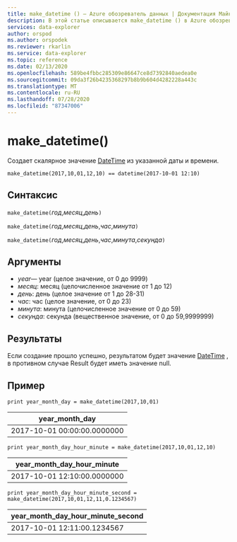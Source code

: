 ```yaml
---
title: make_datetime () — Azure обозреватель данных | Документация Майкрософт
description: В этой статье описывается make_datetime () в Azure обозреватель данных.
services: data-explorer
author: orspod
ms.author: orspodek
ms.reviewer: rkarlin
ms.service: data-explorer
ms.topic: reference
ms.date: 02/13/2020
ms.openlocfilehash: 589be4fbbc285309e86647ce8d7392840aedea0e
ms.sourcegitcommit: 09da3f26b4235368297b8b9b604d4282228a443c
ms.translationtype: MT
ms.contentlocale: ru-RU
ms.lasthandoff: 07/28/2020
ms.locfileid: "87347006"
---
```

# <a name="make_datetime"></a>make_datetime()

Создает скалярное значение [DateTime](./scalar-data-types/datetime.md) из указанной даты и времени.

```kusto
make_datetime(2017,10,01,12,10) == datetime(2017-10-01 12:10)
```

## <a name="syntax"></a>Синтаксис

`make_datetime(`*год*,*месяц*,*день*`)`

`make_datetime(`*год*,*месяц*,*день*,*час*,*минута*`)`

`make_datetime(`*год*,*месяц*,*день*,*час*,*минута*,*секунда*`)`

## <a name="arguments"></a>Аргументы

* *year*— year (целое значение, от 0 до 9999)
* *месяц*: месяц (целочисленное значение от 1 до 12)
* *день*: день (целое значение от 1 до 28-31)
* *час*: час (целое значение, от 0 до 23)
* *минута*: минута (целочисленное значение от 0 до 59)
* *секунда*: секунда (вещественное значение, от 0 до 59,9999999)

## <a name="returns"></a>Результаты

Если создание прошло успешно, результатом будет значение [DateTime](./scalar-data-types/datetime.md) , в противном случае Result будет иметь значение null.
 
## <a name="example"></a>Пример

```kusto
print year_month_day = make_datetime(2017,10,01)
```

|year_month_day|
|---|
|2017-10-01 00:00:00.0000000|




```kusto
print year_month_day_hour_minute = make_datetime(2017,10,01,12,10)
```

|year_month_day_hour_minute|
|---|
|2017-10-01 12:10:00.0000000|




```kusto
print year_month_day_hour_minute_second = make_datetime(2017,10,01,12,11,0.1234567)
```

|year_month_day_hour_minute_second|
|---|
|2017-10-01 12:11:00.1234567|

